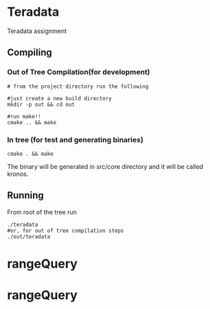# Teradata
Teradata assignment

## Compiling
### Out of Tree Compilation(for development)
```
# from the project directory run the following

#just create a new build directory
mkdir -p out && cd out

#run make!!
cmake .. && make
```

### In tree (for test and generating binaries)
```
cmake . && make
```
The binary will be generated in src/core directory and it will be called kronos.

## Running
From root of the tree run 
```
./teradata 
#or, for out of tree compilation steps
./out/teradata
```
# rangeQuery
# rangeQuery
